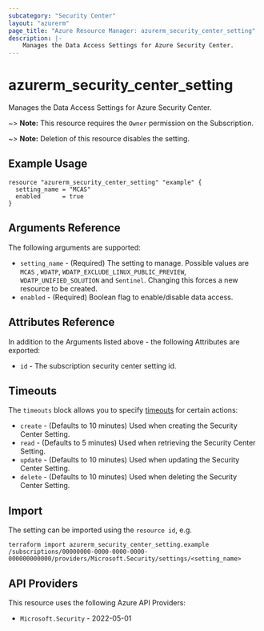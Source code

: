 ```yaml
---
subcategory: "Security Center"
layout: "azurerm"
page_title: "Azure Resource Manager: azurerm_security_center_setting"
description: |-
    Manages the Data Access Settings for Azure Security Center.
---
```


# azurerm_security_center_setting

Manages the Data Access Settings for Azure Security Center.

~> **Note:** This resource requires the `Owner` permission on the Subscription.

~> **Note:** Deletion of this resource disables the setting.

## Example Usage

```hcl
resource "azurerm_security_center_setting" "example" {
  setting_name = "MCAS"
  enabled      = true
}
```

## Arguments Reference

The following arguments are supported:

* `setting_name` - (Required) The setting to manage. Possible values are `MCAS` , `WDATP`, `WDATP_EXCLUDE_LINUX_PUBLIC_PREVIEW`, `WDATP_UNIFIED_SOLUTION` and `Sentinel`. Changing this forces a new resource to be created.
* `enabled` - (Required) Boolean flag to enable/disable data access.

## Attributes Reference

In addition to the Arguments listed above - the following Attributes are exported:

* `id` - The subscription security center setting id.

## Timeouts

The `timeouts` block allows you to specify [timeouts](https://developer.hashicorp.com/terraform/language/resources/configure#define-operation-timeouts) for certain actions:

* `create` - (Defaults to 10 minutes) Used when creating the Security Center Setting.
* `read` - (Defaults to 5 minutes) Used when retrieving the Security Center Setting.
* `update` - (Defaults to 10 minutes) Used when updating the Security Center Setting.
* `delete` - (Defaults to 10 minutes) Used when deleting the Security Center Setting.

## Import

The setting can be imported using the `resource id`, e.g.

```shell
terraform import azurerm_security_center_setting.example /subscriptions/00000000-0000-0000-0000-000000000000/providers/Microsoft.Security/settings/<setting_name>
```

## API Providers
<!-- This section is generated, changes will be overwritten -->
This resource uses the following Azure API Providers:

* `Microsoft.Security` - 2022-05-01
